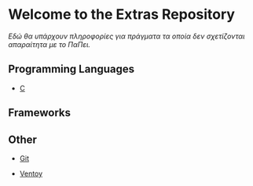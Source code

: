 # Welcome to the Extras Repository

*Εδώ θα υπάρχουν πληροφορίες για πράγματα τα οποία δεν σχετίζονται απαραίτητα με το ΠαΠει.*


## Programming Languages

* [C](https://github.com/unipi-projects/extras/blob/main/Languages/C/README.md) 

## Frameworks


## Other
* [Git](https://github.com/unipi-projects/extras/blob/main/Other/Git/README.md)

* [Ventoy](https://github.com/unipi-projects/extras/blob/main/Other/Ventoy/README.md)
